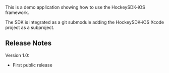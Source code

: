 This is a demo application showing how to use the HockeySDK-iOS framework.

The SDK is integrated as a git submodule adding the HockeySDK-iOS Xcode project as a subproject.

## Release Notes

Version 1.0:

- First public release
